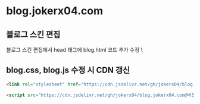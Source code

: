 # blog.jokerx04.com


## 블로그 스킨 편집

블로그 스킨 편집에서 head 태그에 blog.html 코드 추가 수정
\\

## blog.css, blog.js 수정 시 CDN 갱신

```html
<link rel="stylesheet" href="https://cdn.jsdelivr.net/gh/jokerx04/blog.jokerx04.com@버전 또는 Hash 코드/blog.css" />

<script src="https://cdn.jsdelivr.net/gh/jokerx04/blog.jokerx04.com@버전 또는 Hash 코드/blog.js"></script>
```
